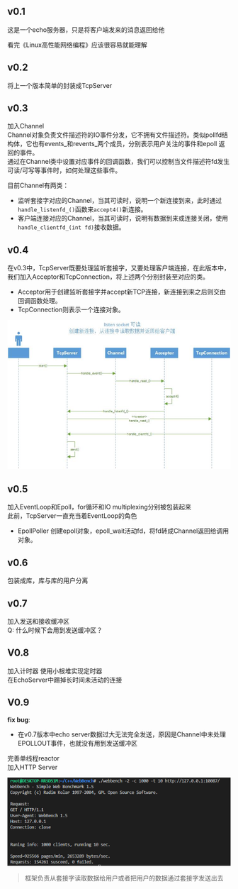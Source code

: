 ## v0.1

这是一个echo服务器，只是将客户端发来的消息返回给他  

看完《Linux高性能网络编程》应该很容易就能理解

## v0.2
将上一个版本简单的封装成TcpServer

## v0.3
加入Channel  
Channel对象负责文件描述符的IO事件分发，它不拥有文件描述符。类似pollfd结构体，它也有events_和revents_两个成员，分别表示用户关注的事件和epoll 返回的事件。  
通过在Channel类中设置对应事件的回调函数，我们可以控制当文件描述符fd发生可读/可写等事件时，如何处理这些事件。  

目前Channel有两类：
* 监听套接字对应的Channel，当其可读时，说明一个新连接到来，此时通过`handle_listenfd_()`函数来`accept4()`新连接。
* 客户端连接对应的Channel，当其可读时，说明有数据到来或连接关闭，使用`handle_clientfd_(int fd)`接收数据。

## v0.4
在v0.3中，TcpServer既要处理监听套接字，又要处理客户端连接，在此版本中，我们加入Acceptor和TcpConnection，将上述两个分别封装至对应的类。  
* Acceptor用于创建监听套接字并accept新TCP连接，新连接到来之后则交由回调函数处理。
* TcpConnection则表示一个连接对象。

![](./picture/listen%E5%8F%AF%E8%AF%BB.jpg)

## v0.5
加入EventLoop和Epoll，for循环和IO multiplexing分别被包装起来  
此前，TcpServer一直充当着EventLoop的角色
* EpollPoller 创建epoll对象，epoll_wait活动fd，将fd转成Channel返回给调用对象。

## v0.6
包装成库，库与库的用户分离

## v0.7
加入发送和接收缓冲区  
Q: 什么时候下会用到发送缓冲区？

## V0.8 
加入计时器
使用小根堆实现定时器  
在EchoServer中踢掉长时间未活动的连接  

## V0.9
**fix bug**:  
* 在v0.7版本中echo server数据过大无法完全发送，原因是Channel中未处理EPOLLOUT事件，也就没有用到发送缓冲区  

完善单线程reactor   
加入HTTP Server  

![](./picture/%E5%8D%95%E7%BA%BF%E7%A8%8B.png)

> 框架负责从套接字读取数据给用户或者把用户的数据通过套接字发送出去